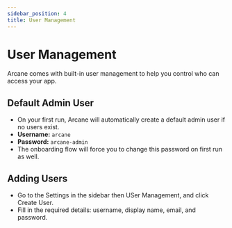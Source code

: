 ```yaml
---
sidebar_position: 4
title: User Management
---
```


# User Management

Arcane comes with built-in user management to help you control who can access your app.

## Default Admin User

- On your first run, Arcane will automatically create a default admin user if no users exist.
- **Username:** `arcane`
- **Password:** `arcane-admin`
- The onboarding flow will force you to change this password on first run as well.

## Adding Users

- Go to the Settings in the sidebar then USer Management, and click Create User.
- Fill in the required details: username, display name, email, and password.
